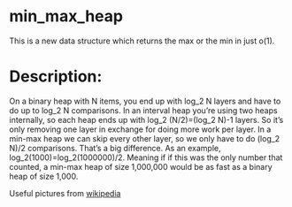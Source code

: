 # min_max_heap
This is a new data structure which returns the max or the min in just o(1).

# Description:
On a binary heap with N items, you end up with log_2 N layers and have to do up to log_2 N comparisons. In an interval heap you’re using two heaps internally, so each heap ends up with log_2 (N/2)=(log_2 N)-1 layers. So it’s only removing one layer in exchange for doing more work per layer. In a min-max heap we can skip every other layer, so we only have to do (log_2 N)/2 comparisons. That’s a big difference. As an example, log_2(1000)=log_2(1000000)/2. Meaning if if this was the only number that counted, a min-max heap of size 1,000,000 would be as fast as a binary heap of size 1,000.

Useful pictures from [wikipedia]([https://en.wikipedia.org/wiki/Double-ended_priority_queue](https://probablydance.com/2020/08/31/on-modern-hardware-the-min-max-heap-beats-a-binary-heap/)https://probablydance.com/2020/08/31/on-modern-hardware-the-min-max-heap-beats-a-binary-heap/) 

